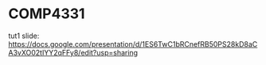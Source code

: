 # COMP4331
tut1 slide:
https://docs.google.com/presentation/d/1ES6TwC1bRCnefRB50PS28kD8aCA3vXO02tIYY2qFFy8/edit?usp=sharing

